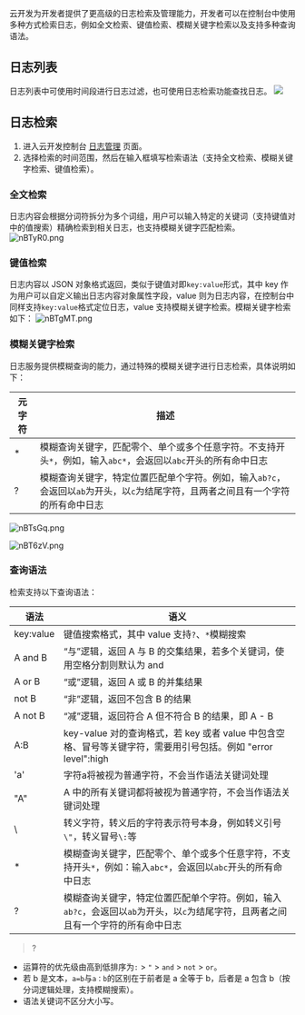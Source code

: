云开发为开发者提供了更高级的日志检索及管理能力，开发者可以在控制台中使用多种方式检索日志，例如全文检索、键值检索、模糊关键字检索以及支持多种查询语法。

## 日志列表
日志列表中可使用时间段进行日志过滤，也可使用日志检索功能查找日志。
![](https://main.qcloudimg.com/raw/74b756a39fa8f0bb90cf9d842cb36804.png)

## 日志检索

1. 进入云开发控制台 [日志管理](https://console.cloud.tencent.com/tcb/log) 页面。
2. 选择检索的时间范围，然后在输入框填写检索语法（支持全文检索、模糊关键字检索、键值检索）。


### 全文检索
日志内容会根据分词符拆分为多个词组，用户可以输入特定的关键词（支持键值对中的值搜索）精确检索到相关日志，也支持模糊关键字匹配检索。
![nBTyR0.png](https://main.qcloudimg.com/raw/2c45e26b542bd1e069beadbb8724b105.png)


### 键值检索
日志内容以 JSON 对象格式返回，类似于键值对即`key:value`形式，其中 key 作为用户可以自定义输出日志内容对象属性字段，value 则为日志内容，在控制台中同样支持`key:value`格式定位日志，value 支持模糊关键字检索。模糊关键字检索如下：
![nBTgMT.png](https://main.qcloudimg.com/raw/895c3fd5e277590b622ec5dee681dc25.png)

### 模糊关键字检索
日志服务提供模糊查询的能力，通过特殊的模糊关键字进行日志检索，具体说明如下：

|元字符|描述|
|--------|--------|
| * |模糊查询关键字，匹配零个、单个或多个任意字符。不支持开头`*`，例如，输入`abc*`，会返回以`abc`开头的所有命中日志 |
| ? |模糊查询关键字，特定位置匹配单个字符。例如，输入`ab?c`，会返回以`ab`为开头，以`c`为结尾字符，且两者之间且有一个字符的所有命中日志 |

![nBTsGq.png](https://main.qcloudimg.com/raw/6f7dd888604e87bc82343dbea4b60324.png)

![nBT6zV.png](https://main.qcloudimg.com/raw/68555ad64a19ae62e52ee911c3c0267f.png)


### 查询语法
检索支持以下查询语法：

|语法|语义|
|--|--|
|key:value| 键值搜索格式，其中 value 支持`?`、`*`模糊搜索|
|A and B| “与”逻辑，返回 A 与 B 的交集结果，若多个关键词，使用空格分割则默认为 and |
|A or B|“或”逻辑，返回 A 或 B 的并集结果|
|not B|“非”逻辑，返回不包含 B 的结果|
|A not B| “减”逻辑，返回符合 A 但不符合 B 的结果，即 A - B|
|A:B |key-value 对的查询格式，若 key 或者 value 中包含空格、冒号等关键字符，需要用引号包括。例如 "error level":high |
|'a'| 字符a将被视为普通字符，不会当作语法关键词处理|
|"A" | A 中的所有关键词都将被视为普通字符，不会当作语法关键词处理|
|\ |转义字符，转义后的字符表示符号本身，例如转义引号`\"`，转义冒号`\:`等 |
|* |模糊查询关键字，匹配零个、单个或多个任意字符，不支持开头`*`，例如：输入`abc*`，会返回以`abc`开头的所有命中日志|
| ?|模糊查询关键字，特定位置匹配单个字符。例如，输入`ab?c`，会返回以`ab`为开头，以`c`为结尾字符，且两者之间且有一个字符的所有命中日志|

>?
- 运算符的优先级由高到低排序为`:` > `"` > `and` > `not` > `or`。
- 若 b 是文本，`a=b`与`a：b`的区别在于前者是 a 全等于 b，后者是 a 包含 b（按分词逻辑处理，支持模糊搜索）。
- 语法关键词不区分大小写。

